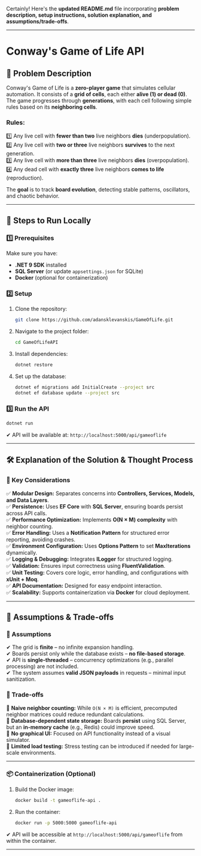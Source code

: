 Certainly! Here's the **updated README.md** file incorporating **problem description, setup instructions, solution explanation, and assumptions/trade-offs**.

---

# **Conway's Game of Life API**

## **📌 Problem Description**
Conway's Game of Life is a **zero-player game** that simulates cellular automation. It consists of a **grid of cells**, each either **alive (1) or dead (0)**. The game progresses through **generations**, with each cell following simple rules based on its **neighboring cells**.

### **Rules:**
1️⃣ Any live cell with **fewer than two** live neighbors **dies** (underpopulation).  
2️⃣ Any live cell with **two or three** live neighbors **survives** to the next generation.  
3️⃣ Any live cell with **more than three** live neighbors **dies** (overpopulation).  
4️⃣ Any dead cell with **exactly three** live neighbors **comes to life** (reproduction).  

The **goal** is to track **board evolution**, detecting stable patterns, oscillators, and chaotic behavior.

---

## **🚀 Steps to Run Locally**
### **1️⃣ Prerequisites**
Make sure you have:
- **.NET 9 SDK** installed
- **SQL Server** (or update `appsettings.json` for SQLite)
- **Docker** (optional for containerization)

### **2️⃣ Setup**
1. Clone the repository:
   ```sh
   git clone https://github.com/adansklevanskis/GameOfLife.git
   ```
2. Navigate to the project folder:
   ```sh
   cd GameOfLifeAPI
   ```
3. Install dependencies:
   ```sh
   dotnet restore
   ```
4. Set up the database:
   ```sh
   dotnet ef migrations add InitialCreate --project src
   dotnet ef database update --project src
   ```

### **3️⃣ Run the API**
```sh
dotnet run
```
✔ API will be available at: `http://localhost:5000/api/gameoflife`

---

## **🛠 Explanation of the Solution & Thought Process**
### **📌 Key Considerations**
✅ **Modular Design:** Separates concerns into **Controllers, Services, Models, and Data Layers**.  
✅ **Persistence:** Uses **EF Core** with **SQL Server**, ensuring boards persist across API calls.  
✅ **Performance Optimization:** Implements **O(N × M) complexity** with neighbor counting.  
✅ **Error Handling:** Uses a **Notification Pattern** for structured error reporting, avoiding crashes.  
✅ **Environment Configuration:** Uses **Options Pattern** to set **MaxIterations** dynamically.  
✅ **Logging & Debugging:** Integrates **ILogger** for structured logging.  
✅ **Validation:** Ensures input correctness using **FluentValidation**.  
✅ **Unit Testing:** Covers core logic, error handling, and configurations with **xUnit + Moq**.  
✅ **API Documentation:** Designed for easy endpoint interaction.  
✅ **Scalability:** Supports containerization via **Docker** for cloud deployment.  

---

## **📑 Assumptions & Trade-offs**
### **📌 Assumptions**
✔ The grid is **finite** – no infinite expansion handling.  
✔ Boards persist only while the database exists – **no file-based storage**.  
✔ API is **single-threaded** – concurrency optimizations (e.g., parallel processing) are not included.  
✔ The system assumes **valid JSON payloads** in requests – minimal input sanitization.  

### **📌 Trade-offs**
🔹 **Naive neighbor counting:** While `O(N × M)` is efficient, precomputed neighbor matrices could reduce redundant calculations.  
🔹 **Database-dependent state storage:** Boards **persist** using SQL Server, but an **in-memory cache** (e.g., Redis) could improve speed.  
🔹 **No graphical UI:** Focused on API functionality instead of a visual simulator.  
🔹 **Limited load testing:** Stress testing can be introduced if needed for large-scale environments.  

---

### **📦 Containerization (Optional)**
1. Build the Docker image:
   ```sh
   docker build -t gameoflife-api .
   ```
2. Run the container:
   ```sh
   docker run -p 5000:5000 gameoflife-api
   ```
✔ API will be accessible at `http://localhost:5000/api/gameoflife` from within the container.

---